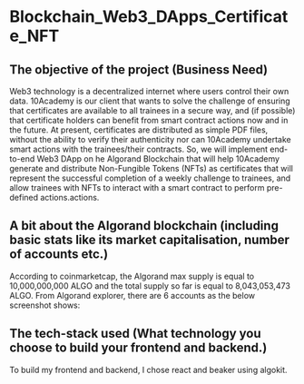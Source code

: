 # Blockchain_Web3_DApps_Certificate_NFT

## The objective of the project (Business Need)
Web3 technology is a decentralized internet where users control their own data. 10Academy is our client that wants to solve the challenge of ensuring that certificates are available to all trainees in a secure way, and (if possible) that certificate holders can benefit from smart contract actions now and in the future. At present, certificates are distributed as simple PDF files, without the ability to verify their authenticity nor can 10Academy undertake smart actions with the trainees/their contracts. So, we will implement end-to-end Web3 DApp on he Algorand Blockchain that will help 10Academy generate and distribute Non-Fungible Tokens (NFTs) as certificates that will represent the successful completion of a weekly challenge to trainees, and allow trainees with NFTs to interact with a smart contract to perform pre-defined actions.actions.

## A bit about the Algorand blockchain (including basic stats like its market capitalisation, number of accounts etc.)
According to coinmarketcap, the Algorand max supply is equal to 10,000,000,000 ALGO and the total supply so far is equal to 8,043,053,473 ALGO. From Algorand explorer, there are 6 accounts as the below screenshot shows:

## The tech-stack used (What technology you choose to build your frontend and backend.)
To build my frontend and backend, I chose react and beaker using algokit.

## 





